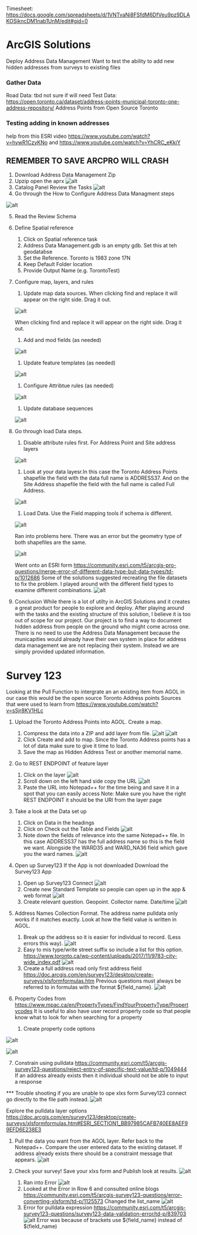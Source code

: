 Timesheet: https://docs.google.com/spreadsheets/d/1VNTvaNi8FSfdM6DfVeu9pz9DLAKOSjkncDM1nab1UnM/edit#gid=0

# ArcGIS Solutions 
Deploy Address Data Management 
Want to test the ability to add new hidden addresses from surveys to existing files

### Gather Data
Road Data: tbd not sure if will need
Test Data: https://open.toronto.ca/dataset/address-points-municipal-toronto-one-address-repository/
Address Points from Open Source Toronto 

### Testing adding in known addresses 
help from this ESRI video https://www.youtube.com/watch?v=hywR1CzyKNo and https://www.youtube.com/watch?v=YhCRC_eKkiY
## REMEMBER TO SAVE ARCPRO WILL CRASH 

1. Download Address Data Management Zip 
2. Upzip open the aprx
![alt](https://github.com/MengjieDai7/GEOM99Logs/blob/main/Pictures/S1.png)
3. Catalog Panel Review the Tasks
![alt](https://github.com/MengjieDai7/GEOM99Logs/blob/main/Pictures/S2.png)
4. Go through the How to Configure Address Data Managment steps
   
![alt](https://github.com/MengjieDai7/GEOM99Logs/blob/main/Pictures/S2.5.png)

5. Read the Review Schema
6. Define Spatial reference
   1. Click on Spatial reference task
   1. Address Data Management.gdb is an empty gdb. Set this at teh geodatabse
   1. Set the Reference. Toronto is 1983 zone 17N
   1. Keep Default Folder location
   1. Provide Output Name (e.g. TorontoTest)
7. Configure map, layers, and rules
   
   1. Update map data sources. When clicking find and replace it will appear on the right side. Drag it out.

   ![alt](https://github.com/MengjieDai7/GEOM99Logs/blob/main/Pictures/S2.6.png)

   When clicking find and replace it will appear on the right side. Drag it out.

   1. Add and mod fields (as needed)

   ![alt](https://github.com/MengjieDai7/GEOM99Logs/blob/main/Pictures/S2.7.png)

   1. Update feature templates (as needed)

   ![alt](https://github.com/MengjieDai7/GEOM99Logs/blob/main/Pictures/S2.8.png) 

   1. Configure Attribtue rules (as needed)

   ![alt](https://github.com/MengjieDai7/GEOM99Logs/blob/main/Pictures/S2.9.png)

   1. Update database sequences

   ![alt](https://github.com/MengjieDai7/GEOM99Logs/blob/main/Pictures/S2.91.png)

8. Go through load Data steps.
   1. Disable attribute rules first. For Address Point and Site address layers
   
   ![alt](https://github.com/MengjieDai7/GEOM99Logs/blob/main/Pictures/S3.png)
   1. Look at your data layesr.In this case the Toronto Address Points shapefile the field with the data full name is ADDRESS37. And on the Site Address shapefile the field with the full name is called Full Address. 
      
   ![alt](https://github.com/MengjieDai7/GEOM99Logs/blob/main/Pictures/S4.png)
   1. Load Data.  Use the Field mapping tools if schema is different.
  
   ![alt](https://github.com/MengjieDai7/GEOM99Logs/blob/main/Pictures/S5.png)

   Ran into problems here. There was an error but the geometry type of both shapefiles are the same. 
     
   ![alt](https://github.com/MengjieDai7/GEOM99Logs/blob/main/Pictures/S6.png)

   Went onto an ESRI form https://community.esri.com/t5/arcgis-pro-questions/merge-error-of-different-data-type-but-data-types/td-p/1012686
   Some of the solutions suggested recreating the file datasets to fix the problem. I played around with the different field types to examine different 
   combinations. 
   ![alt](https://github.com/MengjieDai7/GEOM99Logs/blob/main/Pictures/S7.png)

9. Conclusion
While there is a lot of utilty in ArcGIS Solutions and it creates a great product for people to explore and deploy. After playing around with the tasks and the existing structure of this solution, I believe it is too out of scope for our project. Our project is to find a way to document hidden address from people on the ground who might come across one. There is no need to use the Address Data Management because the municapities would already have their own system in place for address data management we are not replacing their system. Instead we are simply provided updated information.


# Survey 123
Looking at the Pull Function to intergrate an an existing item from AGOL in our case this would be the open source Toronto Address points
Sources that were used to learn from https://www.youtube.com/watch?v=sSjr8KV1HLc

1. Upload the Toronto Address Points into AGOL. Create a map.
   1.  Compress the data into a ZIP and add layer from file. 
 ![alt](https://github.com/MengjieDai7/GEOM99Logs/blob/main/Pictures/S8.png)
 ![alt](https://github.com/MengjieDai7/GEOM99Logs/blob/main/Pictures/S9.png)
   1. Click Create and add to map. Since the Toronto Address points has a lot of data make sure to give it time to load.
   1. Save the map as Hidden Address Test or another memorial name.

2. Go to REST ENDPOINT of feature layer
   1. Click on the layer
 ![alt](https://github.com/MengjieDai7/GEOM99Logs/blob/main/Pictures/S10.png)
   1. Scroll down on the left hand side copy the URL 
 ![alt](https://github.com/MengjieDai7/GEOM99Logs/blob/main/Pictures/S11.png)
   1. Paste the URL into Notepad++ for the time being and save it in a spot that you can easily access
Note: Make sure you have the right REST ENDPOINT it should be the URl from the layer page

3. Take a look at the Data set up
   1. Click on Data in the headings
   1. Click on Check out the Table and Fields
   ![alt](https://github.com/MengjieDai7/GEOM99Logs/blob/main/Pictures/S12.png)
   1. Note down the fields of relevance into the same Notepad++ file. In this case ADDRESS37 has the full address name so this is the field we want. Alongside the WARD35 and WARD_NA36 field which gave you the ward names.
   ![alt](https://github.com/MengjieDai7/GEOM99Logs/blob/main/Pictures/S13.png)

4. Open up Survey123
If the App is not downloaded Download the Survey123 App
   1. Open up Survey123 Connect
  ![alt](https://github.com/MengjieDai7/GEOM99Logs/blob/main/Pictures/S14.png)
   1. Create new Standard Template so people can open up in the app & web format
![alt](https://github.com/MengjieDai7/GEOM99Logs/blob/main/Pictures/S15.png)
   1. Create relevant question. Geopoint. Collector name. Date/time
 ![alt](https://github.com/MengjieDai7/GEOM99Logs/blob/main/Pictures/S16.png)

5. Address Names Collection Format. The address name pulldata only works if it matches exactly. Look at how the field value is written in AGOL.
   1. Break up the address so it is easier for individual to record. (Less errors this way).
![alt](https://github.com/MengjieDai7/GEOM99Logs/blob/main/Pictures/S22.png)
   1. Easy to mis type/write street suffix so include a list for this option. https://www.toronto.ca/wp-content/uploads/2017/11/9783-city-wide_index.pdf
![alt](https://github.com/MengjieDai7/GEOM99Logs/blob/main/Pictures/S23.png)
   1. Create a full address read only first address field https://doc.arcgis.com/en/survey123/desktop/create-surveys/xlsformformulas.htm
   Previous questions must always be referred to in formulas with the format ${field_name}.
![alt](https://github.com/MengjieDai7/GEOM99Logs/blob/main/Pictures/S24.png)

7. Property Codes from https://www.mpac.ca/en/PropertyTypes/FindYourPropertyType/Propertycodes
It is useful to also have user record property code so that people know what to look for when searching for a property
   1. Create property code options
   
  ![alt](https://github.com/MengjieDai7/GEOM99Logs/blob/main/Pictures/S19.png)
  
  ![alt](https://github.com/MengjieDai7/GEOM99Logs/blob/main/Pictures/S20.png)


7. Constrain using pulldata https://community.esri.com/t5/arcgis-survey123-questions/reject-entry-of-specific-text-value/td-p/1049444
If an address already exists then it individual should not be able to input a response

*** Trouble shooting if you are unable to ope xlxs form Survey123 connect go directly to the file path instead. 
  ![alt](https://github.com/MengjieDai7/GEOM99Logs/blob/main/Pictures/S21.png)

Explore the pulldata layer options https://doc.arcgis.com/en/survey123/desktop/create-surveys/xlsformformulas.htm#ESRI_SECTION1_BB97985CAFB740EE8AEF99EFD6E238E3
   1. Pull the data you want from the AGOL layer. Refer back to the Notepad++. Compare the user entered data to the existing dataset. If address already exists there should be a constraint message that appears. 
  ![alt](https://github.com/MengjieDai7/GEOM99Logs/blob/main/Pictures/S25.png)

8. Check your survey! Save your xlxs form and Publish look at results. 
  ![alt](https://github.com/MengjieDai7/GEOM99Logs/blob/main/Pictures/S26.png)
   1. Ran into Error 
![alt](https://github.com/MengjieDai7/GEOM99Logs/blob/main/Pictures/S27.png)
   1. Looked at the Error in Row 6 and consulted online blogs https://community.esri.com/t5/arcgis-survey123-questions/error-converting-xlsform/td-p/1125573
Changed the list_name
![alt](https://github.com/MengjieDai7/GEOM99Logs/blob/main/Pictures/S28.png)
   1. Error for pulldata expression  https://community.esri.com/t5/arcgis-survey123-questions/survey123-data-validation-error/td-p/839703
  ![alt](https://github.com/MengjieDai7/GEOM99Logs/blob/main/Pictures/S29.png)
Error was because of brackets use ${field_name} instead of $(field_name)


